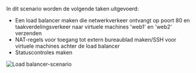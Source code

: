 In dit scenario worden de volgende taken uitgevoerd:

* Een load balancer maken die netwerkverkeer ontvangt op poort 80 en taakverdelingsverkeer naar virtuele machines 'web1' en 'web2' verzenden
* NAT-regels voor toegang tot extern bureaublad maken/SSH voor virtuele machines achter de load balancer
* Statuscontroles maken

![Load balancer-scenario](./media/load-balancer-get-started-internet-scenario-include/scenario-classic.png)
